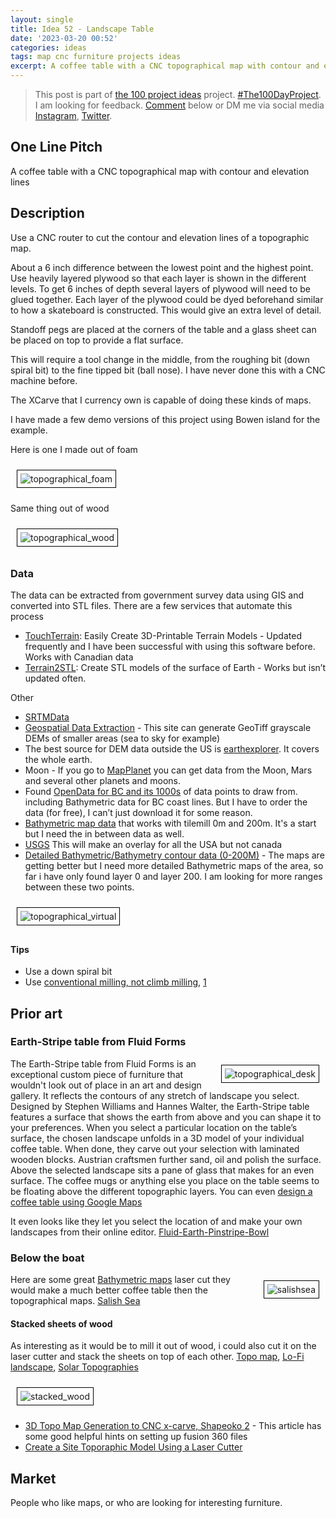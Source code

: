 ```yaml
---
layout: single
title: Idea 52 - Landscape Table
date: '2023-03-20 00:52'
categories: ideas
tags: map cnc furniture projects ideas
excerpt: A coffee table with a CNC topographical map with contour and elevation lines
---
```


> This post is part of [the 100 project ideas](/projects/2023-100-ideas/) project. [#The100DayProject](https://www.the100dayproject.org/). I am looking for feedback. <a href='#utterances-comments'>Comment</a> below or DM me via social media <a href="https://instagram.com/funvill" rel="nofollow noopener noreferrer"><i class="fab fa-fw fa-instagram" aria-hidden="true"></i><span class="label">Instagram</span></a>, <a href="https://twitter.com/funvill" rel="nofollow noopener noreferrer"><i class="fab fa-fw fa-twitter" aria-hidden="true"></i><span class="label">Twitter</span></a>.

## One Line Pitch

A coffee table with a CNC topographical map with contour and elevation lines

## Description

Use a CNC router to cut the contour and elevation lines of a topographic map.

About a 6 inch difference between the lowest point and the highest point. Use heavily layered plywood so that each layer is shown in the different levels. To get 6 inches of depth several layers of plywood will need to be glued together. Each layer of the plywood could be dyed beforehand similar to how a skateboard is constructed. This would give an extra level of detail.

Standoff pegs are placed at the corners of the table and a glass sheet can be placed on top to provide a flat surface.

This will require a tool change in the middle, from the roughing bit (down spiral bit) to the fine tipped bit (ball nose). I have never done this with a CNC machine before.

The XCarve that I currency own is capable of doing these kinds of maps.

I have made a few demo versions of this project using Bowen island for the example.

Here is one I made out of foam

<img src="/public/uploads/2023/topographical_foam.png" alt="topographical_foam" style="margin: 10px; border: 1px solid black; padding: 5px"/>

Same thing out of wood

<img src="/public/uploads/2023/topographical_wood.png" alt="topographical_wood" style="margin: 10px; border: 1px solid black; padding: 5px"/>

### Data

The data can be extracted from government survey data using GIS and converted into STL files. There are a few services that automate this process

- [TouchTerrain](https://touchterrain.geol.iastate.edu/main): Easily Create 3D-Printable Terrain Models - Updated frequently and I have been successful with using this software before. Works with Canadian data
- [Terrain2STL](https://jthatch.com/Terrain2STL/): Create STL models of the surface of Earth - Works but isn’t updated often.

Other

- [SRTMData](http://srtm.csi.cgiar.org/srtmdata/)
- [Geospatial Data Extraction](http://maps.canada.ca/czs/index-en.html) - This site can generate GeoTiff grayscale DEMs of smaller areas (sea to sky for example)
- The best source for DEM data outside the US is [earthexplorer](http://earthexplorer.usgs.gov/). It covers the whole earth.
- Moon - If you go to [MapPlanet](http://www.mapaplanet.org/) you can get data from the Moon, Mars and several other planets and moons.
- Found [OpenData for BC and its 1000s](http://www.data.gov.bc.ca/dbc/search/detail.page?ms=url%3Aapps.gov.bc.ca&recorduid=173523&title=Coastal%20BC%20Bathymetry) of data points to draw from. including Bathymetric data for BC coast lines. But I have to order the data (for free), I can’t just download it for some reason.
- [Bathymetric map data](http://www.naturalearthdata.com/downloads/10m-physical-vectors/) that works with tilemill 0m and 200m. It's a start but I need the in between data as well.
- [USGS](http://www.gelib.com/usgs-topographic-maps-2.htm) This will make an overlay for all the USA but not canada
- [Detailed Bathymetric/Bathymetry contour data (0-200M)](http://gis.stackexchange.com/questions/45334/detailed-bathymetric-bathymetry-data-0-200m) - The maps are getting better but I need more detailed Bathymetric maps of the area, so far i have only found layer 0 and layer 200. I am looking for more ranges between these two points.

<img src="/public/uploads/2023/topographical_virtual.png" alt="topographical_virtual" style="margin: 10px; border: 1px solid black; padding: 5px"/>

#### Tips

- Use a down spiral bit
- Use [conventional milling, not climb milling](https://www.youtube.com/watch?v=oTDb038sic8), [1](https://www.amanatool.com/46564-solid-carbide-cnc-foam-cutting-down-cut-square-end-spiral-1-8-dia-x-1-1-8-x-1-4-shank-x-2-1-2-inch-long-router-bit.html)

## Prior art

### Earth-Stripe table from Fluid Forms

<img src="/public/uploads/2023/topographical_desk.png" alt="topographical_desk" style="float: right; margin: 10px; border: 1px solid black; padding: 5px"/>The Earth-Stripe table from Fluid Forms is an exceptional custom piece of furniture that wouldn't look out of place in an art and design gallery. It reflects the contours of any stretch of landscape you select. Designed by Stephen Williams and Hannes Walter, the Earth-Stripe table features a surface that shows the earth from above and you can shape it to your preferences. When you select a particular location on the table’s surface, the chosen landscape unfolds in a 3D model of your individual coffee table. When done, they carve out your selection with laminated wooden blocks. Austrian craftsmen further sand, oil and polish the surface. Above the selected landscape sits a pane of glass that makes for an even surface. The coffee mugs or anything else you place on the table seems to be floating above the different topographic layers. You can even [design a coffee table using Google Maps](http://www.bornrich.com/entry/earth-stripe-table-lets-you-enjoy-coffee-over-your-favorite-landscape/)

It even looks like they let you select the location of and make your own landscapes from their online editor. [Fluid-Earth-Pinstripe-Bowl](http://www.fluid-forms.com/design-your-own/Fluid-Earth-Pinstripe-Bowl)

### Below the boat

<img src="/public/uploads/2023/salishsea.png" alt="salishsea" style="float: right; margin: 10px; border: 1px solid black; padding: 5px"/>Here are some great [Bathymetric maps](http://en.wikipedia.org/wiki/Bathymetric_chart) laser cut they would make a much better coffee table then the topographical maps. [Salish Sea](http://www.belowtheboat.com/collections/frontpage/products/salish-sea)

#### Stacked sheets of wood

As interesting as it would be to mill it out of wood, i could also cut it on the laser cutter and stack the sheets on top of each other. [Topo map](http://thelasercutter.blogspot.ca/2011/10/topo-map.html), [Lo-Fi landscape](http://thelasercutter.blogspot.ca/2010/11/lo-fi-landscape.html), [Solar Topographies](http://thelasercutter.blogspot.ca/2010/02/solar-topographies.html)

<img src="/public/uploads/2023/stacked_wood.png" alt="stacked_wood" style="margin: 10px; border: 1px solid black; padding: 5px"/>

- [3D Topo Map Generation to CNC x-carve, Shapeoko 2](https://www.instructables.com/3D-Topo-Map-Generation-to-CNC-x-carve-Shapeoko-2/) - This article has some good helpful hints on setting up fusion 360 files
- [Create a Site Toporaphic Model Using a Laser Cutter](http://www.instructables.com/id/Create-a-Site-Toporaphic-Model-using-a-Laser-Cutte/)

## Market

People who like maps, or who are looking for interesting furniture.
